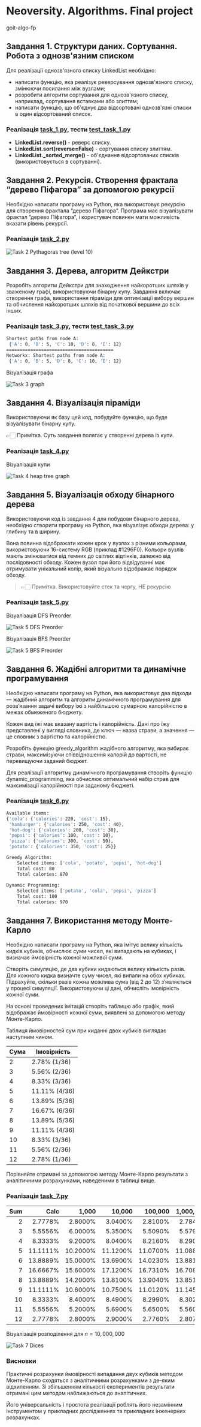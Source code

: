# Neoversity. Algorithms. Final project

goit-algo-fp

## Завдання 1. Структури даних. Сортування. Робота з однозв'язним списком

Для реалізації однозв'язного списку LinkedList необхідно:

- написати функцію, яка реалізує реверсування однозв'язного списку, змінюючи посилання між вузлами;
- розробити алгоритм сортування для однозв'язного списку, наприклад, сортування вставками або злиттям;
- написати функцію, що об'єднує два відсортовані однозв'язні списки в один відсортований список.

### Реалізація [task_1.py](src/task_1.py), тести [test_task_1.py](tests/test_task_1.py)

- **LinkedList.reverse()** - реверс списку.
- **LinkedList.sort(reverse=False)** - сортування списку злиттям.
- **LinkedList._sorted_merge()** - об'єднання відсортованих списків (використовується в сортуванні).

## Завдання 2. Рекурсія. Створення фрактала “дерево Піфагора” за допомогою рекурсії

Необхідно написати програму на Python, яка використовує рекурсію для створення фрактала “дерево Піфагора”. Програма має візуалізувати фрактал “дерево Піфагора”, і користувач повинен мати можливість вказати рівень рекурсії.

### Реалізація [task_2.py](src/task_2.py)

![Task 2 Pythagoras tree (level 10)](data/task_2_pythagoras_tree.png)

## Завдання 3. Дерева, алгоритм Дейкстри

Розробіть алгоритм Дейкстри для знаходження найкоротших шляхів у зваженому графі, використовуючи бінарну купу. Завдання включає створення графа, використання піраміди для оптимізації вибору вершин та обчислення найкоротших шляхів від початкової вершини до всіх інших.

### Реалізація [task_3.py](src/task_3.py), тести [test_task_3.py](tests/test_task_3.py)

``` bash
Shortest paths from node A:
 {'A': 0, 'B': 5, 'C': 10, 'D': 8, 'E': 12}
========================================
Networkx: Shortest paths from node A:
 {'A': 0, 'B': 5, 'D': 8, 'C': 10, 'E': 12}
```

Візуалізація графа

![Task 3 graph](data/task_3_dijkstra_graph.png)

## Завдання 4. Візуалізація піраміди

Використовуючи як базу цей код, побудуйте функцію, що буде візуалізувати бінарну купу.

👉🏻 Примітка. Суть завдання полягає у створенні дерева із купи.

### Реалізація [task_4.py](src/task_4.py)

Візуалізація купи

![Task 4 heap tree graph](data/task_4_heap_tree.png)

## Завдання 5. Візуалізація обходу бінарного дерева

Використовуючи код із завдання 4 для побудови бінарного дерева, необхідно створити програму на Python, яка візуалізує обходи дерева: у глибину та в ширину.

Вона повинна відображати кожен крок у вузлах з різними кольорами, використовуючи 16-систему RGB (приклад #1296F0). Кольори вузлів мають змінюватися від темних до світлих відтінків, залежно від послідовності обходу. Кожен вузол при його відвідуванні має отримувати унікальний колір, який візуально відображає порядок обходу.

> 👉🏻 Примітка. Використовуйте стек та чергу, НЕ рекурсію

### Реалізація [task_5.py](src/task_5.py)

Візуалізація DFS Preorder

![Task 5 DFS Preorder](data/task_5_dfs_preorder.png)

Візуалізація BFS Preorder

![Task 5 BFS Preorder](data/task_5_bfs_preorder.png)

## Завдання 6. Жадібні алгоритми та динамічне програмування

Необхідно написати програму на Python, яка використовує два підходи — жадібний алгоритм та алгоритм динамічного програмування для розв’язання задачі вибору їжі з найбільшою сумарною калорійністю в межах обмеженого бюджету.

Кожен вид їжі має вказану вартість і калорійність. Дані про їжу представлені у вигляді словника, де ключ — назва страви, а значення — це словник з вартістю та калорійністю.

Розробіть функцію greedy_algorithm жадібного алгоритму, яка вибирає страви, максимізуючи співвідношення калорій до вартості, не перевищуючи заданий бюджет.

Для реалізації алгоритму динамічного програмування створіть функцію dynamic_programming, яка обчислює оптимальний набір страв для максимізації калорійності при заданому бюджеті.

### Реалізація [task_6.py](src/task_6.py)

``` bash
Available items:
{'cola': {'calories': 220, 'cost': 15},
 'hamburger': {'calories': 250, 'cost': 40},
 'hot-dog': {'calories': 200, 'cost': 30},
 'pepsi': {'calories': 100, 'cost': 10},
 'pizza': {'calories': 300, 'cost': 50},
 'potato': {'calories': 350, 'cost': 25}}

Greedy Algorithm:
    Selected items: ['cola', 'potato', 'pepsi', 'hot-dog']
    Total cost: 80
    Total calories: 870
    
Dynamic Programming:
    Selected items: ['potato', 'cola', 'pepsi', 'pizza']
    Total cost: 100
    Total calories: 970
```

## Завдання 7. Використання методу Монте-Карло

Необхідно написати програму на Python, яка імітує велику кількість кидків кубиків, обчислює суми чисел, які випадають на кубиках, і визначає ймовірність кожної можливої суми.

Створіть симуляцію, де два кубики кидаються велику кількість разів. Для кожного кидка визначте суму чисел, які випали на обох кубиках. Підрахуйте, скільки разів кожна можлива сума (від 2 до 12) з’являється у процесі симуляції. Використовуючи ці дані, обчисліть імовірність кожної суми.

На основі проведених імітацій створіть таблицю або графік, який відображає ймовірності кожної суми, виявлені за допомогою методу Монте-Карло.

Таблиця ймовірностей сум при киданні двох кубиків виглядає наступним чином.

|Сума | Імовірність
|-----|-------------
| 2   | 2.78% (1/36)
| 3   | 5.56% (2/36)
| 4   | 8.33% (3/36)
| 5   | 11.11% (4/36)
| 6   | 13.89% (5/36)
| 7   | 16.67% (6/36)
| 8   | 13.89% (5/36)
| 9   | 11.11% (4/36)
| 10  | 8.33% (3/36)
| 11  | 5.56% (2/36)
| 12  | 2.78% (1/36)

Порівняйте отримані за допомогою методу Монте-Карло результати з аналітичними розрахунками, наведеними в таблиці вище.

### Реалізація [task_7.py](src/task_7.py)

|   Sum |     Calc |    1,000 |   10,000 |  100,000 | 1,000,000 | 10,000,000
|------:|---------:|---------:|---------:|---------:|----------:|----------:
|     2 |  2.7778% |  2.8000% |  3.0400% |  2.8100% |   2.7843% |    2.7841%
|     3 |  5.5556% |  6.0000% |  5.3500% |  5.5090% |   5.5797% |    5.5550%
|     4 |  8.3333% |  9.2000% |  8.0400% |  8.2160% |   8.2901% |    8.3392%
|     5 | 11.1111% | 10.2000% | 11.1200% | 11.0700% |  11.0888% |   11.0868%
|     6 | 13.8889% | 15.0000% | 13.6900% | 14.0230% |  13.8819% |   13.8997%
|     7 | 16.6667% | 15.6000% | 17.1200% | 16.7310% |  16.7080% |   16.6641%
|     8 | 13.8889% | 14.2000% | 13.8100% | 13.9040% |  13.8515% |   13.8957%
|     9 | 11.1111% | 10.6000% | 10.7500% | 11.0120% |  11.1454% |   11.1250%
|    10 |  8.3333% |  8.4000% |  8.4900% |  8.2990% |   8.3023% |    8.3248%
|    11 |  5.5556% |  5.2000% |  5.6900% |  5.6500% |   5.5604% |    5.5518%
|    12 |  2.7778% |  2.8000% |  2.9000% |  2.7760% |   2.8076% |    2.7738%

Візуалізація розподілення для $n=10,000,000$

![Task 7 Dices](data/task_7_dices.png)

### Висновки

Практичні розрахунки ймовірності випадання двух кубиків методом Монте-Карло сходяться з аналітичними розрахунками з де-яким відхиленням. Зі збільшенням кількості експериментів результати отримані цим методом наближаються до аналітичних.

Його універсальність і простота реалізації роблять його незамінним інструментом у прикладних дослідженнях та прикладних інженерних розрахунках.
